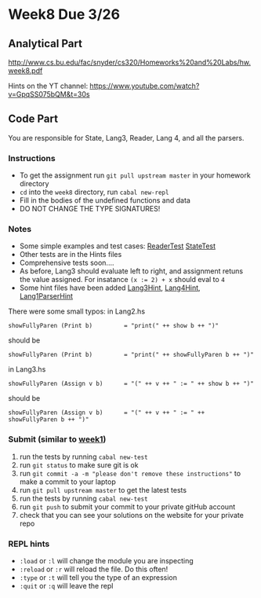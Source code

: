 # Week8 Due 3/26


## Analytical  Part
http://www.cs.bu.edu/fac/snyder/cs320/Homeworks%20and%20Labs/hw.week8.pdf

Hints on the YT channel: https://www.youtube.com/watch?v=GpqSS075bQM&t=30s

## Code Part
You are responsible for State, Lang3, Reader, Lang 4, and all the parsers.
### Instructions
* To get the assignment run ```git pull upstream master``` in your homework directory
* `cd` into the `week8` directory, run `cabal new-repl`
* Fill in the bodies of the undefined functions and data
* DO NOT CHANGE THE TYPE SIGNATURES!

### Notes
* Some simple examples and test cases:  [ReaderTest](src/ReaderTest.hs)  [StateTest](src/StateTest.hs)
* Other tests are in the Hints files
* Comprehensive tests soon....
* As before, Lang3 should evaluate left to right, and assignment retuns the value assigned.  For insatance `(x := 2) + x` should eval to `4`
* Some hint files have been added [Lang3Hint](src/lang/Lang3Hint.hs), [Lang4Hint](src/lang/Lang4Hint.hs), [Lang1ParserHint](src/parser/Lang1ParserHint.hs)


There were some small typos:
in Lang2.hs
```
showFullyParen (Print b)         = "print(" ++ show b ++ ")"
```
should be
```
showFullyParen (Print b)         = "print(" ++ showFullyParen b ++ ")"
```

in Lang3.hs

```
showFullyParen (Assign v b)      = "(" ++ v ++ " := " ++ show b ++ ")"
```
should be
```
showFullyParen (Assign v b)      = "(" ++ v ++ " := " ++ showFullyParen b ++ ")"
```


### Submit (similar to [week1](../week1))
1. run the tests by running ```cabal new-test``` 
1. run ```git status``` to make sure git is ok
1. run ```git commit -a -m "please don't remove these instructions"``` to make a commit to your laptop
1. run ```git pull upstream master``` to get the latest tests
1. run the tests by running ```cabal new-test``` 
1. run ```git push``` to submit your commit to your private gitHub account
1. check that you can see your solutions on the website for your private repo

### REPL hints
* `:load` or `:l` will change the module you are inspecting
* `:reload` or `:r` will reload the file.  Do this often!
* `:type` or `:t` will tell you the type of an expression
* `:quit` or `:q` will leave the repl

